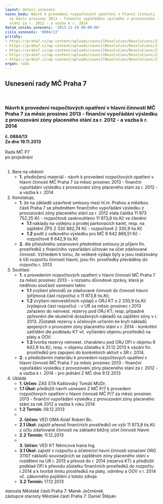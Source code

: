 ```yaml
---
layout: detail_usneseni
nazev_bodu: Návrh k provedení rozpočtových opatření v hlavní činnosti  MČ Praha 7
  za měsíc prosinec 2013 - finanční vypořádání výsledku z provozování zóny placeného
  stání za r. 2012 - a vazba k r. 2014
datum_vzniku_usneseni: '2013-11-19 00:00:00'
cislo_usneseni: '0884/13'
prilohy:
- https://praha7.cz/wp-content/uploads/councilResolution/Resolutions/23497/60-13-usnesen%c3%ad_rady_hmp1-usnesen%c3%ad_%c4%8d.879_(ve%c5%99ejn%c3%bd).pdf
- https://praha7.cz/wp-content/uploads/councilResolution/Resolutions/23497/60-13-p2-usnesen%c3%ad_%c4%8d.1327_(ve%c5%99ejn%c3%bd).pdf
- https://praha7.cz/wp-content/uploads/councilResolution/Resolutions/23497/60-13-p3.doc
- https://praha7.cz/wp-content/uploads/councilResolution/Resolutions/23497/60-13-p40001.pdf
- https://praha7.cz/wp-content/uploads/councilResolution/Resolutions/23497/60-13-naza13zpsza2012.doc
organ: rada
---
```

<div id="ucUsn_pList" class="usn">
	<span><h2>Usnesení rady MČ Praha 7 </h2>
<br></span><div class="standBody">
<span><h3>Návrh k provedení rozpočtových opatření v hlavní činnosti  MČ Praha 7 za měsíc prosinec 2013 - finanční vypořádání výsledku z provozování zóny placeného stání za r. 2012 - a vazba k r. 2014</h3></span><div class="center">
		<strong>č. 0884/13</strong><br>
	</div>
<div class="center">
		<strong>Ze dne 19.11.2013</strong><br><br>
	</div>Rada MČ P7<br> po projednání<br><br><ol>
<li>Bere na vědomí<ul><li>
<strong>1.</strong> předložený materiál - návrh k provedení rozpočtových opatření v hlavní činnosti  MČ Praha 7 za měsíc prosinec 2013 - finanční vypořádání výsledku  z provozování zóny placeného stání za r. 2012 - a vazba k r. 2014</li></ul>
</li>
<li>Konstatuje,<ul>
<li>
<strong>1.</strong> že na základě uzavřené smlouvy mezi hl.m. Prahou a městkou částí Praha 7 se předmětem finančního vypořádání výsledku z provozování zóny placeného stání za r. 2012 stala částka    11 973 752,25 Kč - rozpočtově zaokrouhleno 11 973,8 tis.Kč  ve členění:<ul>
<li>
<strong>1.1</strong> náklady na  výdejnu a prodej parkovacích  karet, resp. na zajištění  ZPS  2 330 882,74 Kč - rozpočtově  2 330,9 tis.Kč</li>
<li>
<strong>1.2</strong> podíl z celkového výsledku pro MČ                     9 642 869,51 Kč  - rozpočtově 9 642,9 tis.Kč</li>
</ul>
</li>
<li>
<strong>2.</strong> dle příslušného ustanovení předmětné smlouvy je příjem fin. prostředků z finančního vypořádání účtován na účet zdaňované činnosti. Vzhledem k tomu, že veškeré výdaje byly a jsou realizovány k tíži rozpočtu činnosti hlavní, jsou fin. prostředky převáděny do rozpočtu r. 2013     </li>
</ul>
</li>
<li>Souhlasí<ul>
<li>
<strong>1.</strong> s provedením rozpočtových opatření v hlavní činnosti MČ Praha 7 za měsíc prosinec 2013 - v rozsahu důvodové zprávy, která je nedílnou součástí usnesení takto:<ul>
<li>
<strong>1.1</strong> zvýšení převodů ze zdaňované činnosti do činnosti hlavní (příjmová část rozpočtu) o  11 973,8  tis.Kč;</li>
<li>
<strong>1.2</strong> zvýšení neinvestičních výdajů v ORJ KT  o 2 330,9 tis.Kč (výdajová část rozpočtu) -  v UR za měsíc prosinec r.2013 zařazeno do neinvest. rezervy pod ORJ KT; resp. případné zpřesnění dle skutečně dosažených nákladů na zajištění zóny v r. 2013. Zůstatek rezervy s účelovým určením ke krytí nákladů spojených s provozem zóny placeného stání v r. 2014 - konkrétní zatřídění dle podkladu KT vč. vyčlenění objemu prostředků na platy a OOV. </li>
<li>
<strong>1.3</strong> tvorba rezervy neinvest. charakteru pod ORJ OFI  v objemu 9 642,9 tis.Kč, resp. v objemu zůstatku k 31.12.2013  k vázání fin. prostředků pro zapojení do konkrétních aktivit v SR r. 2014.</li>
</ul>
</li>
<li>
<strong>2.</strong> s předložením materiálu  k provedení rozpočtových opatření v hlavní činnosti  MČ Praha 7 za měsíc prosinec  2013 - finanční vypořádání výsledku  z provozování zóny placeného stání za r. 2012  - a vazba k r. 2014 - pro jednání  Z MČ dne 9.12.2013              </li>
</ul>
</li>
<li>Ukládá<ul>
<li>
<strong>1. Určen: </strong>ZAS STA Kaštovský Tomáš MUDr.</li>
<li>
<strong>1.1 Úkol: </strong>předložit návrh usnesení Z MČ P/7 k provedení rozpočtových opatření v hlavní činnosti MČ P/7 za měsíc prosinec 2013 - finanční vypořádání výsledku z provozování zóny placeného stání za rok 2012 a vazba k roku 2014</li>
<li>
<strong>1.2 Termín: </strong>09.12.2013</li>
<li>
<strong><br>2. Určen: </strong>VED OMA Kolář Robert Bc.</li>
<li>
<strong>2.1 Úkol: </strong>zajistit převod finančních prostředků ve výši 11 973,8 tis.Kč z účtu zdaňované činnosti na základní běžný účet činnosti hlavní</li>
<li>
<strong>2.2 Termín: </strong>11.12.2013</li>
<li>
<strong><br>3. Určen: </strong>VED KT Němcová Ivana Ing.</li>
<li>
<strong>3.1 Úkol: </strong>zajistit v rozpočtu a účetnictví havní činnosti označení ORG 31107 nákladů souvisejících se zajištěním zóny placeného stání v rozdělení na UR r. 2013 a převod do r. 2014 (rezerva KT) a předložit podklad OFI k převodu zůstatku finančních prostředků do rozpočtu r.2014 a k tvorbě limitu prostředků na platy, odměny a OOV v r. 2014 vč. zákonného pojištění z tototo zdroje.</li>
<li>
<strong>3.2 Termín: </strong>17.12.2013</li>
</ul>
</li>
</ol>starosta Městské části Praha 7: Marek Ječmének<br>zástupce starosty Městské části Praha 7: Daniel Štěpán 
</div>
</div>